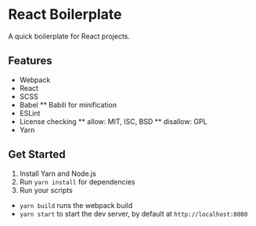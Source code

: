 # React Boilerplate

A quick boilerplate for React projects.

## Features

* Webpack
* React
* SCSS
* Babel
** Babili for minification
* ESLint
* License checking
** allow: MIT, ISC, BSD
** disallow: GPL
* Yarn

## Get Started

1. Install Yarn and Node.js
2. Run `yarn install` for dependencies
3. Run your scripts
  * `yarn build` runs the webpack build
  * `yarn start` to start the dev server, by default at `http://localhost:8080`